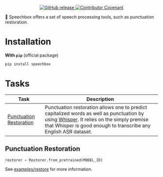<p align="center">
    <a href="https://github.com/huggingface/speechbox/releases">
        <img alt="GitHub release" src="https://img.shields.io/github/release/huggingface/speechbox.svg">
    </a>
    <a href="CODE_OF_CONDUCT.md">
        <img alt="Contributor Covenant" src="https://img.shields.io/badge/Contributor%20Covenant-2.0-4baaaa.svg">
    </a>
</p>

🤗 Speechbox offers a set of speech processing tools, such as punctuation restoration.

# Installation

**With `pip`** (official package)
    
```bash
pip install speechbox
```

# Tasks

| Task | Description |
|-|-|
| [Punctuation Restoration](#punctuation-restoration) | Punctuation restoration allows one to predict capitalized words as well as punctuation by using [Whisper](https://huggingface.co/models?other=whisper). It relies on the simply premise that Whisper is good enough to transcribe any English ASR dataset. |

## Punctuation Restoration

```python
restorer = Restorer.from_pretrained(MODEL_ID)

```

See [examples/restore](https://github.com/huggingface/speechbox/blob/main/examples/restore.py) for more information.

